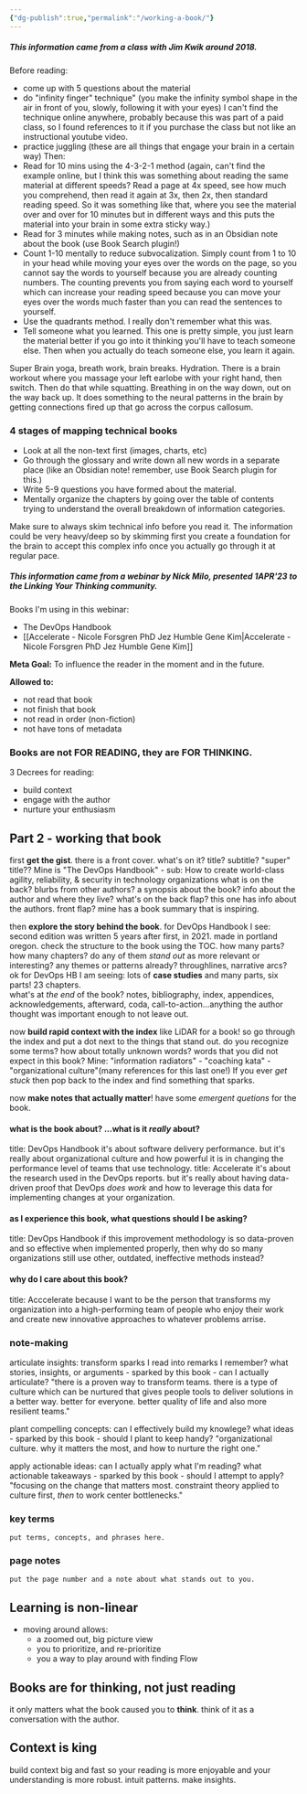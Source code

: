 ```yaml
---
{"dg-publish":true,"permalink":"/working-a-book/"}
---
```


##### This information came from a class with Jim Kwik around 2018.

Before reading:
- come up with 5 questions about the material
- do "infinity finger" technique" (you make the infinity symbol shape in the air in front of you, slowly, following it with your eyes) I can't find the technique online anywhere, probably because this was part of a paid class, so I found references to it if you purchase the class but not like an instructional youtube video.
- practice juggling (these are all things that engage your brain in a certain way)
Then:
- Read for 10 mins using the 4-3-2-1 method (again, can't find the example online, but I think this was something about reading the same material at different speeds? Read a page at 4x speed, see how much you comprehend, then read it again at 3x, then 2x, then standard reading speed. So it was something like that, where you see the material over and over for 10 minutes but in different ways and this puts the material into your brain in some extra sticky way.)
- Read for 3 minutes while making notes, such as in an Obsidian note about the book (use Book Search plugin!)
- Count 1-10 mentally to reduce subvocalization. Simply count from 1 to 10 in your head while moving your eyes over the words on the page, so you cannot say the words to yourself because you are already counting numbers. The counting prevents you from saying each word to yourself which can increase your reading speed because you can move your eyes over the words much faster than you can read the sentences to yourself.
- Use the quadrants method. I really don't remember what this was.
- Tell someone what you learned. This one is pretty simple, you just learn the material better if you go into it thinking you'll have to teach someone else. Then when you actually do teach someone else, you learn it again.

Super Brain yoga, breath work, brain breaks. Hydration.
There is a brain workout where you massage your left earlobe with your right hand, then switch. Then do that while squatting. Breathing in on the way down, out on the way back up. It does something to the neural patterns in the brain by getting connections fired up that go across the corpus callosum.

### 4 stages of mapping technical books
- Look at all the non-text first (images, charts, etc)
- Go through the glossary and write down all new words in a separate place (like an Obsidian note! remember, use Book Search plugin for this.)
- Write 5-9 questions you have formed about the material.
- Mentally organize the chapters by going over the table of contents trying to understand the overall breakdown of information categories.

Make sure to always skim technical info before you read it. The information could be very heavy/deep so by skimming first you create a foundation for the brain to accept this complex info once you actually go through it at regular pace.

##### This information came from a webinar by Nick Milo, presented 1APR'23 to the Linking Your Thinking community.

Books I'm using in this webinar:
- The DevOps Handbook
- [[Accelerate - Nicole Forsgren PhD Jez Humble Gene Kim\|Accelerate - Nicole Forsgren PhD Jez Humble Gene Kim]]

**Meta Goal:**
To influence the reader in the moment and in the future.

**Allowed to:**
- not read that book
- not finish that book
- not read in order (non-fiction)
- not have tons of metadata

### Books are not FOR READING, they are FOR THINKING.

3 Decrees for reading:
- build context
- engage with the author
- nurture your enthusiasm

## Part 2 - working that book
first **get the gist**. there is a front cover. what's on it?
title? subtitle? "super" title??
Mine is "The DevOps Handbook" - sub: How to create world-class agility, reliability, & security in technology organizations
what is on the back? blurbs from other authors? a synopsis about the book? info about the author and where they live?
what's on the back flap? this one has info about the authors.
front flap? mine has a book summary that is inspiring.

then **explore the story behind the book**. for DevOps Handbook I see:
second edition was written 5 years after first, in 2021. made in portland oregon. check the structure to the book using the TOC. how many parts? how many chapters? do any of them *stand out* as more relevant or interesting? any themes or patterns already? throughlines, narrative arcs? 
ok for DevOps HB I am seeing: lots of **case studies** and many parts, six parts! 23 chapters.  
what's at *the end* of the book? notes, bibliography, index, appendices, acknowledgements, afterward, coda, call-to-action...anything the author thought was important enough to not leave out.

now **build rapid context with the index** like LiDAR for a book! so go through the index and put a dot next to the things that stand out. do you recognize some terms? how about totally unknown words? words that you did not expect in this book? 
Mine: "information radiators" - "coaching kata" - "organizational culture"(many references for this last one!)
If you ever *get stuck* then pop back to the index and find something that sparks.

now **make notes that actually matter**! have some *emergent quetions* for the book.
#### what is the book about? ...what is it *really* about?
title: DevOps Handbook
		it's about software delivery performance. but it's really about organizational culture and how powerful it is in changing the performance level of teams that use technology.
title: Accelerate
		it's about the research used in the DevOps reports. but it's really about  having data-driven proof that DevOps *does work* and how to leverage this data for implementing changes at your organization.
#### as I experience this book, what questions should I be asking?
title: DevOps Handbook
		if this improvement methodology is so data-proven and so effective when implemented properly, then why do so many organizations still use other, outdated, ineffective methods instead?
#### why do I care about this book?
title: Acccelerate
		because I want to be the person that transforms my organization into a high-performing team of people who enjoy their work and create new innovative approaches to whatever problems arrise.


### note-making
articulate insights: transform sparks I read into remarks I remember?
		what stories, insights, or arguments - sparked by this book - can I actually articulate?
"there is a proven way to transform teams. there is a type of culture which can be nurtured that gives people tools to deliver solutions in a better way. better for everyone. better quality of life and also more resilient teams."

plant compelling concepts: can I effectively build my knowlege?
		what ideas - sparked by this book - should I plant to keep handy?
"organizational culture. why it matters the most, and how to nurture the right one."

apply actionable ideas: can I actually apply what I'm reading?
		what actionable takeaways - sparked by this book - should I attempt to apply?
"focusing on the change that matters most. constraint theory applied to culture first, *then* to work center bottlenecks."

### key terms
	put terms, concepts, and phrases here.

### page notes
	put the page number and a note about what stands out to you.


## Learning is non-linear
- moving around allows:
	- a zoomed out, big picture view
	- you to prioritize, and re-prioritize
	- you a way to play around with finding Flow
## Books are for thinking, not just reading
it only matters what the book caused you to **think**.
think of it as a conversation with the author.
## Context is king
build context big and fast so your reading is more enjoyable and your understanding is more robust.
intuit patterns.
make insights.